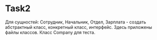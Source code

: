 # Task2
Для сущностей: Сотрудник, Начальник, Отдел, Зарплата - создать абстрактный класс, конкретный класс, интерфейс.
Здесь приложены файлы классов. Класс Company для теста.
